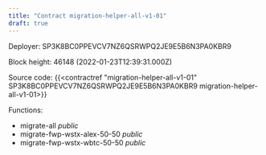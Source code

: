 ```yaml
---
title: "Contract migration-helper-all-v1-01"
draft: true
---
```

Deployer: SP3K8BC0PPEVCV7NZ6QSRWPQ2JE9E5B6N3PA0KBR9


 



Block height: 46148 (2022-01-23T12:39:31.000Z)

Source code: {{<contractref "migration-helper-all-v1-01" SP3K8BC0PPEVCV7NZ6QSRWPQ2JE9E5B6N3PA0KBR9 migration-helper-all-v1-01>}}

Functions:

* migrate-all _public_
* migrate-fwp-wstx-alex-50-50 _public_
* migrate-fwp-wstx-wbtc-50-50 _public_
